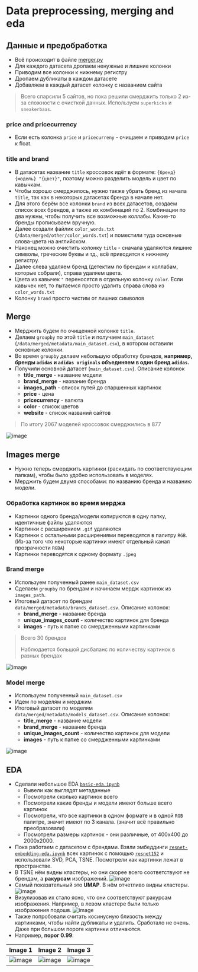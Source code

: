 # Data preprocessing, merging and eda

## Данные и предобработка

- Всё происходит в файле [merger.py](/src/data/merger.py)
- Для каждого датасета дропаем ненужные и лишние колонки
- Приводим все колонки к нижнему регистру
- Дропаем дубликаты в каждом датасете
- Добавляем в каждый датасет колонку с названием сайта

> Всего спарсили 5 сайтов, но пока решили смерджить только 2 из-за сложности с очисткой данных. 
> Используем `superkicks` и `sneakerbaas`.

### price and pricecurrency

- Если есть колонка `price` и `pricecurreny` - очищаем и приводим `price` к float.

### title and brand

- В датасетах название `title` кроссовок идёт в формате: `{бренд} {модель} "{цвет}"`,
поэтому можно разделить модель и цвет по кавычкам.
- Чтобы хорошо смерджилоcь, нужно также убрать бренд из начала `title`, так как в некоторых датасетах бренда в начале нет.
- Для этого берём все колонки `brand` из всех датасетов, создаем список всех брендов, а также их комбинаций по 2.
Комбинации по два нужны, чтобы получить все возможные коллабы. Какие-то бренды прописываем вручную.
- Далее создали файлик `color_words.txt` (`/data/merged/other/color_words.txt`) и поместили туда основные слова-цвета на английском.
- Наконец можно очистить колонку `title` - сначала удаляются лишние символы, греческие буквы и тд., всё приводится к нижнему регистру.
- Далее слева удаляем бренд (детектим по брендам и коллабам, которые собрали), справа удаляем цвета.
- Цвета из кавычек `"` переносятся в отдельную колонку `color`. Если кавычек нет, то пытаемся просто удалить справа слова из `color_words.txt`
- Колонку `brand` просто чистим от лишних символов

## Merge

- Мерджить будем по очищенной колонке `title`.
- Делаем `groupby` по этой `title` и получаем `main_dataset` (`/data/merged/metadata/main_dataset.csv`), в котором оставили основные колонки.
- Во время `groupby` делаем небольшую обработку брендов, **например, бренды `adidas` и `adidas originals` объединяем в один бренд `adidas`.**
- Получили основной датасет (`main_dataset.csv`). Описание колонок
  - **title_merge** - название модели
  - **brand_merge** - название бренда
  - **images_path** - список путей до спаршенных картинок
  - **price** - цена
  - **pricecurrency** - валюта
  - **color** - список цветов
  - **website** - список названий сайтов

> По итогу 2067 моделей кроссовок смерджились в 877

![image](https://github.com/miem-refugees/sneakers-ml/assets/57370975/215fd546-21b1-492a-8bb9-6f759c466b69)

## Images merge

- Нужно теперь смерджить картинки (раскидать по соответствующим папкам), чтобы было удобно использовать в моделях.
- Мерджить будем двумя способами: по названию бренда и названию модели.

### Обработка картинок во время мерджа
  - Картинки одного бренда/модели копируются в одну папку, идентичные файлы удаляются
  - Картинки с расширением `.gif` удаляются
  - Картинки с остальными расширениями переводятся в палитру `RGB`. (Из-за того что некоторые картинки имеют отдельный канал прозрачности `RGBA`)
  - Картинки переводятся к одному формату `.jpeg`

### Brand merge

- Используем полученный ранее `main_dataset.csv`
- Сделаем `groupby` по брендам и начинаем мердж картинок из `images_path`.
- Итоговый датасет по брендам `data/merged/metadata/brands_dataset.csv`. Описание колонок:
  - **brand_merge** - название бренда
  - **unique_images_count** - количество картинок для бренда
  - **images** - путь к папке со смердженными картинками 

> Всего 30 брендов
> 
> Наблюдается большой дисбаланс по количеству картинок в разных брендах

![image](https://github.com/miem-refugees/sneakers-ml/assets/57370975/4afdad96-b861-4723-88b9-6ccfaa796e96)

### Model merge

- Используем полученный `main_dataset.csv`
- Идем по моделям и мерджим
- Итоговый датасет по моделям `data/merged/metadata/models_dataset.csv`. Описание колонок:
  - **title_merge** - название модели
  - **brand_merge** - название бренда
  - **unique_images_count** - количество картинок для модели
  - **images** - путь к папке со смердженными картинками

![image](https://github.com/miem-refugees/sneakers-ml/assets/57370975/351c8d21-1fca-4f49-9d01-4acb94f460e2)

## EDA

- Сделали небольшое EDA [`basic-eda.ipynb`](/notebooks/eda/basic-eda.ipynb)
  - Вывели как выглядят метаданные
  - Посмотрели сколько картинок всего
  - Посмотрели какие бренды и модели имеют больше всего картинок
  - Посмотрели, что все картинки в одном формате и в одной `RGB` палитре, значит имеют по 3 канала. (значит всё правильно преобразовали)
  - Посмотрели размеры картинок - они различные, от 400х400 до 2000х2000.
- Пока работаем с датасетом с брендами. Взяли эмбеддинги [`resnet-embedding-eda.ipynb`](/notebooks/eda/resnet-embedding-eda.ipynb) 
всех картинок c помощью [`resnet152`](/src/data/features/resnet152.py) и использовали SVD, PCA, TSNE. Посмотрели как картинки лежат в пространстве.
- В TSNE нём видны кластеры, но они скорее всего соответствуют не брендам, а **ракурсам** изображений.
![image](https://github.com/miem-refugees/sneakers-ml/assets/57370975/cbf23bf5-956a-4a1c-b144-f0179e1d1c4d)
- Самый показательный это **UMAP**. В нём отчетливо видны кластеры. ![image](https://github.com/miem-refugees/sneakers-ml/assets/57370975/2384b5df-e859-4afd-a41b-a756966404cf)
- Визулизовав их стало ясно, что они соответствуют ракурсам изображения. Например, в левом кластере были только изображения подошв. ![image](https://github.com/miem-refugees/sneakers-ml/assets/57370975/104192a7-2960-4702-9aad-42afde66b137)
- Также попробовали считать косинусную близость между картинками, чтобы найти дубликаты и удалить. Сработало не очень. Даже при большом
пороге картинки отличаются.
- Например, **порог 0.99**:

| Image 1 | Image 2 | Image 3 |
|---------|---------|---------|
| ![image](https://github.com/miem-refugees/sneakers-ml/assets/57370975/729fff40-880f-4538-a889-4d3ff8e0566a) | ![image](https://github.com/miem-refugees/sneakers-ml/assets/57370975/291574af-a2e0-4b1b-8f53-ee4c79a9e44c) | ![image](https://github.com/miem-refugees/sneakers-ml/assets/57370975/ca52d8c6-dbcb-4206-9c92-9064da07644f) |
